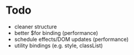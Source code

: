 # Todo

- cleaner structure
- better $for binding (performance)
- schedule effects/DOM updates (performance)
- utility bindings (e.g. style, classList)
